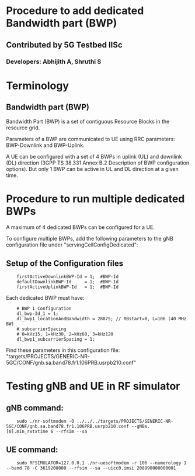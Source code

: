 # Procedure to add dedicated Bandwidth part (BWP)

## Contributed by 5G Testbed IISc 

### Developers: Abhijith A, Shruthi S

# Terminology #

## Bandwidth part (BWP) ##
Bandwidth Part (BWP) is a set of contiguous Resource Blocks in the resource grid. 

Parameters of a BWP are communicated to UE using RRC parameters: BWP-Downlink and BWP-Uplink. 

A UE can be configured with a set of 4 BWPs in uplink (UL) and downlink (DL) direction (3GPP TS 38.331 Annex B.2 Description of BWP configuration options). But only 1 BWP can be active in UL and DL direction at a given time.

# Procedure to run multiple dedicated BWPs #

A maximum of 4 dedicated BWPs can be configured for a UE.

To configure multiple BWPs, add the following parameters to the gNB configuration file under "servingCellConfigDedicated": 

## Setup of the Configuration files ##
```
    firstActiveDownlinkBWP-Id = 1;  #BWP-Id
    defaultDownlinkBWP-Id     = 1;  #BWP-Id
    firstActiveUplinkBWP-Id   = 1;  #BWP-Id
```

Each dedicated BWP must have:
```
    # BWP 1 Configuration
    dl_bwp-Id_1 = 1;
    dl_bwp1_locationAndBandwidth = 28875; // RBstart=0, L=106 (40 MHz BW)
    # subcarrierSpacing
    # 0=kHz15, 1=kHz30, 2=kHz60, 3=kHz120
    dl_bwp1_subcarrierSpacing = 1;
```   

 Find these parameters in this configuration file: "targets/PROJECTS/GENERIC-NR-5GC/CONF/gnb.sa.band78.fr1.106PRB.usrpb210.conf"
     
# Testing gNB and UE in RF simulator

## gNB command:
```
    sudo ./nr-softmodem -O ../../../targets/PROJECTS/GENERIC-NR-5GC/CONF/gnb.sa.band78.fr1.106PRB.usrpb210.conf --gNBs.[0].min_rxtxtime 6 --rfsim --sa
```

## UE command:
```
    sudo RFSIMULATOR=127.0.0.1 ./nr-uesoftmodem -r 106 --numerology 1 --band 78 -C 3619200000 --rfsim --sa --uicc0.imsi 208990000000001
```